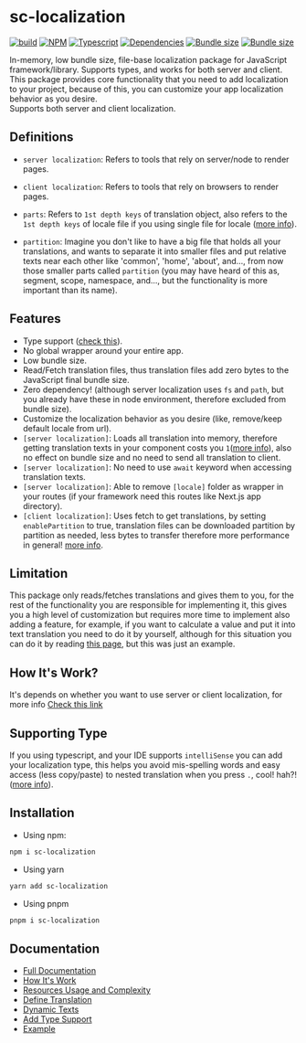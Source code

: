# sc-localization

[![build](https://img.shields.io/github/actions/workflow/status/cherali/localization/release_package.yml?logo=github&style=flat-square)](https://www.npmjs.com/package/sc-localization "build")
[![NPM](https://img.shields.io/npm/v/sc-localization?color=cb3837&label=NPM&style=flat-square)](https://www.npmjs.com/package/sc-localization "Current npm version.")
[![Typescript](https://img.shields.io/github/package-json/dependency-version/cherali/localization/dev/typescript?logo=typescript&logoColor=white&color=3178C6&label=Typescript&style=flat-square)](https://www.npmjs.com/package/typescript "Typescript version.")
[![Dependencies](https://img.shields.io/librariesio/dependents/npm/sc-localization?label=Dependencies&style=flat-square)](https://www.npmjs.com/package/sc-localization "Dependencies")
[![Bundle size](<https://img.shields.io/badge/Server_(gzip)-1.1_KB-7F27FF?&style=flat-square>)](https://www.npmjs.com/package/sc-localization "Server Localization Bundle Size")
[![Bundle size](<https://img.shields.io/badge/Client_(gzip)-1.2_KB-7F27FF?&style=flat-square>)](https://www.npmjs.com/package/sc-localization "Client Localization Bundle Size")

In-memory, low bundle size, file-base localization package for JavaScript framework/library. Supports types, and works for both server and client. <br>
This package provides core functionality that you need to add localization to your project, because of this, you can customize your app localization behavior as you desire. <br>
Supports both server and client localization.

## Definitions

- `server localization`: Refers to tools that rely on server/node to render pages.
- `client localization`: Refers to tools that rely on browsers to render pages.

- `parts`: Refers to `1st depth keys` of translation object, also refers to the `1st depth keys` of locale file if you using single file for locale ([more info](./markdown/define-translation.md)).
- `partition`: Imagine you don't like to have a big file that holds all your translations, and wants to separate it into smaller files and put relative texts near each other like 'common', 'home', 'about', and..., from now those smaller parts called `partition` (you may have heard of this as, segment, scope, namespace, and..., but the functionality is more important than its name).

## Features

- Type support ([check this](#supporting-type)).
- No global wrapper around your entire app.
- Low bundle size.
- Read/Fetch translation files, thus translation files add zero bytes to the JavaScript final bundle size.
- Zero dependency! (although server localization uses `fs` and `path`, but you already have these in node environment, therefore excluded from bundle size).
- Customize the localization behavior as you desire (like, remove/keep default locale from url).
- `[server localization]`: Loads all translation into memory, therefore getting translation texts in your component costs you `1`([more info](./markdown/resources.md)), also no effect on bundle size and no need to send all translation to client.
- `[server localization]`: No need to use `await` keyword when accessing translation texts.
- `[server localization]`: Able to remove `[locale]` folder as wrapper in your routes (if your framework need this routes like Next.js app directory).
- `[client localization]`: Uses fetch to get translations, by setting `enablePartition` to true, translation files can be downloaded partition by partition as needed, less bytes to transfer therefore more performance in general! [more info](/markdown/resources.md#notes).

## Limitation

This package only reads/fetches translations and gives them to you, for the rest of the functionality you are responsible for implementing it, this gives you a high level of customization but requires more time to implement also adding a feature, for example, if you want to calculate a value and put it into text translation you need to do it by yourself, although for this situation you can do it by reading [this page](./markdown/dynamic-text.md), but this was just an example.

## How It's Work?

It's depends on whether you want to use server or client localization, for more info [Check this link](./markdown/how-works.md)

## Supporting Type

If you using typescript, and your IDE supports `intelliSense` you can add your localization type, this helps you avoid mis-spelling words and easy access (less copy/paste) to nested translation when you press `.`, cool! hah?! ([more info](./markdown/add-type-support.md)).

## Installation

- Using npm:

```bash
npm i sc-localization
```

- Using yarn

```bash
yarn add sc-localization
```

- Using pnpm

```bash
pnpm i sc-localization
```

## Documentation

- [Full Documentation](./docs/index.md)
- [How It's Work](./markdown/how-works.md)
- [Resources Usage and Complexity](./markdown/resources.md)
- [Define Translation](./markdown/define-translation.md)
- [Dynamic Texts](./markdown/dynamic-text.md)
- [Add Type Support](./markdown/add-type-support.md)
- [Example](./markdown/examples/example.md)
